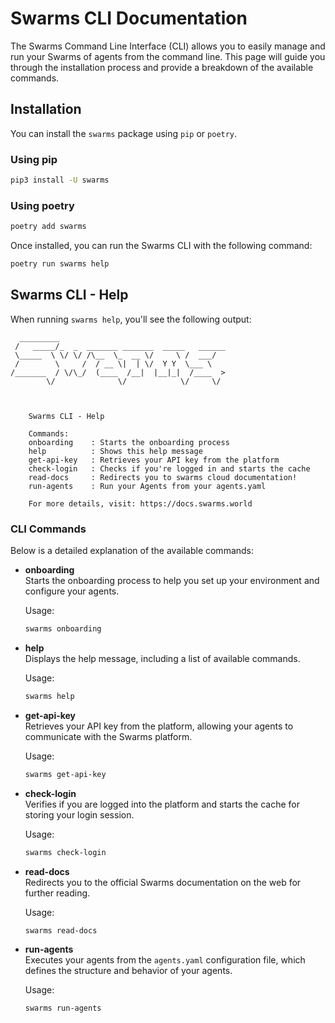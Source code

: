# Swarms CLI Documentation

The Swarms Command Line Interface (CLI) allows you to easily manage and run your Swarms of agents from the command line. This page will guide you through the installation process and provide a breakdown of the available commands.

## Installation

You can install the `swarms` package using `pip` or `poetry`.

### Using pip

```bash
pip3 install -U swarms
```

### Using poetry

```bash
poetry add swarms
```

Once installed, you can run the Swarms CLI with the following command:

```bash
poetry run swarms help
```

## Swarms CLI - Help

When running `swarms help`, you'll see the following output:

```
  _________                                     
 /   _____/_  _  _______ _______  _____   ______
 \_____  \ \/ \/ /\__  \_  __ \/     \ /  ___/
 /        \     /  / __ \|  | \/  Y Y  \___ \ 
/_______  / \/\_/  (____  /__|  |__|_|  /____  >
        \/              \/            \/     \/ 



    Swarms CLI - Help

    Commands:
    onboarding    : Starts the onboarding process
    help          : Shows this help message
    get-api-key   : Retrieves your API key from the platform
    check-login   : Checks if you're logged in and starts the cache
    read-docs     : Redirects you to swarms cloud documentation!
    run-agents    : Run your Agents from your agents.yaml

    For more details, visit: https://docs.swarms.world
```

### CLI Commands

Below is a detailed explanation of the available commands:

- **onboarding**  
  Starts the onboarding process to help you set up your environment and configure your agents.
  
  Usage:
  ```bash
  swarms onboarding
  ```

- **help**  
  Displays the help message, including a list of available commands.

  Usage:
  ```bash
  swarms help
  ```

- **get-api-key**  
  Retrieves your API key from the platform, allowing your agents to communicate with the Swarms platform.

  Usage:
  ```bash
  swarms get-api-key
  ```

- **check-login**  
  Verifies if you are logged into the platform and starts the cache for storing your login session.

  Usage:
  ```bash
  swarms check-login
  ```

- **read-docs**  
  Redirects you to the official Swarms documentation on the web for further reading.

  Usage:
  ```bash
  swarms read-docs
  ```

- **run-agents**  
  Executes your agents from the `agents.yaml` configuration file, which defines the structure and behavior of your agents.

  Usage:
  ```bash
  swarms run-agents
  ```
